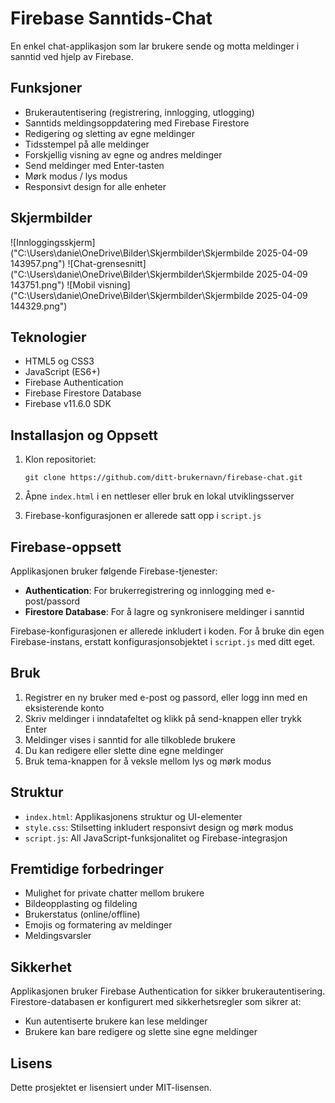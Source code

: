 # Firebase Sanntids-Chat

En enkel chat-applikasjon som lar brukere sende og motta meldinger i sanntid ved hjelp av Firebase.

## Funksjoner

- Brukerautentisering (registrering, innlogging, utlogging)
- Sanntids meldingsoppdatering med Firebase Firestore
- Redigering og sletting av egne meldinger
- Tidsstempel på alle meldinger
- Forskjellig visning av egne og andres meldinger
- Send meldinger med Enter-tasten
- Mørk modus / lys modus
- Responsivt design for alle enheter

## Skjermbilder

![Innloggingsskjerm]("C:\Users\danie\OneDrive\Bilder\Skjermbilder\Skjermbilde 2025-04-09 143957.png") 
![Chat-grensesnitt]("C:\Users\danie\OneDrive\Bilder\Skjermbilder\Skjermbilde 2025-04-09 143751.png") 
![Mobil visning]("C:\Users\danie\OneDrive\Bilder\Skjermbilder\Skjermbilde 2025-04-09 144329.png")

## Teknologier

- HTML5 og CSS3
- JavaScript (ES6+)
- Firebase Authentication
- Firebase Firestore Database
- Firebase v11.6.0 SDK

## Installasjon og Oppsett

1. Klon repositoriet:
   ```
   git clone https://github.com/ditt-brukernavn/firebase-chat.git
   ```

2. Åpne `index.html` i en nettleser eller bruk en lokal utviklingsserver

3. Firebase-konfigurasjonen er allerede satt opp i `script.js`

## Firebase-oppsett

Applikasjonen bruker følgende Firebase-tjenester:

- **Authentication**: For brukerregistrering og innlogging med e-post/passord
- **Firestore Database**: For å lagre og synkronisere meldinger i sanntid

Firebase-konfigurasjonen er allerede inkludert i koden. For å bruke din egen Firebase-instans, erstatt konfigurasjonsobjektet i `script.js` med ditt eget.

## Bruk

1. Registrer en ny bruker med e-post og passord, eller logg inn med en eksisterende konto
2. Skriv meldinger i inndatafeltet og klikk på send-knappen eller trykk Enter
3. Meldinger vises i sanntid for alle tilkoblede brukere
4. Du kan redigere eller slette dine egne meldinger
5. Bruk tema-knappen for å veksle mellom lys og mørk modus

## Struktur

- `index.html`: Applikasjonens struktur og UI-elementer
- `style.css`: Stilsetting inkludert responsivt design og mørk modus
- `script.js`: All JavaScript-funksjonalitet og Firebase-integrasjon

## Fremtidige forbedringer

- Mulighet for private chatter mellom brukere
- Bildeopplasting og fildeling
- Brukerstatus (online/offline)
- Emojis og formatering av meldinger
- Meldingsvarsler

## Sikkerhet

Applikasjonen bruker Firebase Authentication for sikker brukerautentisering. Firestore-databasen er konfigurert med sikkerhetsregler som sikrer at:

- Kun autentiserte brukere kan lese meldinger
- Brukere kan bare redigere og slette sine egne meldinger

## Lisens

Dette prosjektet er lisensiert under MIT-lisensen.